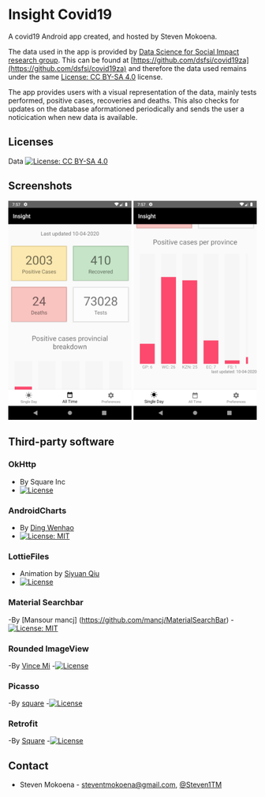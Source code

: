 # Insight Covid19

A covid19 Android app created, and hosted by Steven Mokoena.

The data used in the app is provided by [Data Science for Social Impact research group](https://dsfsi.github.io/). This can be found at [https://github.com/dsfsi/covid19za](https://github.com/dsfsi/covid19za) and therefore the data used remains under the same [License: CC BY-SA 4.0](https://creativecommons.org/licenses/by-sa/4.0/) license.

The app provides users with a visual representation of the data, mainly tests performed, positive cases, recoveries and deaths. This also checks for updates on the database aformationed periodically and sends the user a noticication when new data is available.

## Licenses

Data [![License: CC BY-SA 4.0](https://img.shields.io/badge/License-CC%20BY--SA%204.0-lightgrey.svg)](https://creativecommons.org/licenses/by-sa/4.0/)

## Screenshots
<img src="https://raw.githubusercontent.com/Steven-MKN/insight-covid19/master/app/screen_shots/screen_shot_1.png" alt="screen shot 1" width="250"/> <img src="https://raw.githubusercontent.com/Steven-MKN/insight-covid19/master/app/screen_shots/screen_shot_2.png" alt="screen shot 2" width="250"/>

## Third-party software

### OkHttp
- By Square Inc
- [![License](https://img.shields.io/badge/License-Apache%202.0-blue.svg)](https://opensource.org/licenses/Apache-2.0)

### AndroidCharts
- By [Ding Wenhao](https://github.com/HackPlan/AndroidCharts)
- [![License: MIT](https://img.shields.io/badge/License-MIT-yellow.svg)](https://opensource.org/licenses/MIT)

### LottieFiles
- Animation by [Siyuan Qiu](https://github.com/LottieFiles/lottie-android)
- [![License](https://img.shields.io/badge/License-Apache%202.0-blue.svg)](https://opensource.org/licenses/Apache-2.0)

### Material Searchbar
-By [Mansour mancj] (https://github.com/mancj/MaterialSearchBar)
-[![License: MIT](https://img.shields.io/badge/License-MIT-yellow.svg)](https://opensource.org/licenses/MIT)

### Rounded ImageView
-By [Vince Mi](https://github.com/vinc3m1/RoundedImageView)
-[![License](https://img.shields.io/badge/License-Apache%202.0-blue.svg)](https://opensource.org/licenses/Apache-2.0)

### Picasso
-By [square](https://github.com/square/picasso)
-[![License](https://img.shields.io/badge/License-Apache%202.0-blue.svg)](https://opensource.org/licenses/Apache-2.0)

### Retrofit
-By [Square](https://square.github.io/retrofit/)
-[![License](https://img.shields.io/badge/License-Apache%202.0-blue.svg)](https://opensource.org/licenses/Apache-2.0)

## Contact
* Steven Mokoena - steventmokoena@gmail.com, [@Steven1TM](https://twitter.com/Steven1TM)

